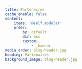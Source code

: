 ```yaml
---
title: Partenaires
cache_enable: false
content:
    items: '@self.modular'
    order:
        by: default
        dir: asc
        custom:
            - _banner
media_order: blog-header.jpg
heading: Partenaires
background_image: blog-header.jpg
---
```


